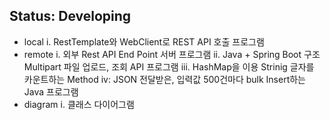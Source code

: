 ## Status: Developing

- local
    i. RestTemplate와 WebClient로 REST API 호출 프로그램
- remote
    i. 외부 Rest API End Point 서버 프로그램
    ii. Java + Spring Boot 구조 Multipart 파일 업로드, 조회 API 프로그램
    iii. HashMap을 이용 Strinig 글자를 카운트하는 Method
    iv: JSON 전달받은, 입력값 500건마다 bulk Insert하는 Java 프로그램
- diagram
    i. 클래스 다이어그램